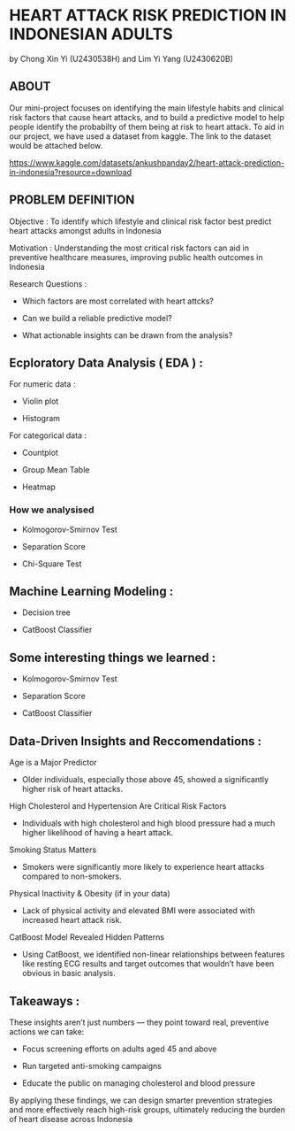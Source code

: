 # HEART ATTACK RISK PREDICTION IN INDONESIAN ADULTS
by Chong Xin Yi (U2430538H) and Lim Yi Yang (U2430620B)
## ABOUT

Our mini-project focuses on identifying the main lifestyle habits and clinical risk factors that cause heart attacks, and to build a predictive model to help people identify the probabilty of them being at risk to heart attack. To aid in our project, we have used a dataset from kaggle. The link to the dataset would be attached below.

https://www.kaggle.com/datasets/ankushpanday2/heart-attack-prediction-in-indonesia?resource=download

## PROBLEM DEFINITION

Objective : To identify which lifestyle and clinical risk factor best predict heart attacks amongst adults in Indonesia

Motivation : Understanding the most critical risk factors can aid in preventive healthcare measures, improving public health outcomes in Indonesia

Research Questions : 

- Which factors are most correlated with heart attcks?

- Can we build a reliable predictive model?

- What actionable insights can be drawn from the analysis?

## Ecploratory Data Analysis ( EDA ) :

For numeric data :

- Violin plot

- Histogram

For categorical data :

- Countplot

- Group Mean Table

- Heatmap

### How we analysised 

- Kolmogorov-Smirnov Test

- Separation Score

- Chi-Square Test

## Machine Learning Modeling :

- Decision tree

- CatBoost Classifier

## Some interesting things we learned :

- Kolmogorov-Smirnov Test

- Separation Score

- CatBoost Classifier

## Data-Driven Insights and Reccomendations :

Age is a Major Predictor

- Older individuals, especially those above 45, showed a significantly higher risk of heart attacks.

High Cholesterol and Hypertension Are Critical Risk Factors

- Individuals with high cholesterol and high blood pressure had a much higher likelihood of having a heart attack.

Smoking Status Matters

- Smokers were significantly more likely to experience heart attacks compared to non-smokers.

Physical Inactivity & Obesity (if in your data)

- Lack of physical activity and elevated BMI were associated with increased heart attack risk.

CatBoost Model Revealed Hidden Patterns

- Using CatBoost, we identified non-linear relationships between features like resting ECG results and target outcomes that wouldn’t have been obvious in basic analysis.

## Takeaways :

These insights aren’t just numbers — they point toward real, preventive actions we can take:

- Focus screening efforts on adults aged 45 and above

- Run targeted anti-smoking campaigns

- Educate the public on managing cholesterol and blood pressure

By applying these findings, we can design smarter prevention strategies and more effectively reach high-risk groups, ultimately reducing the burden of heart disease across Indonesia
